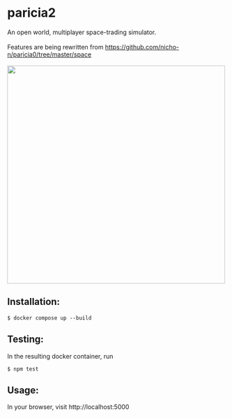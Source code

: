 # paricia2
An open world, multiplayer space-trading simulator. <br><br>
Features are being rewritten from https://github.com/nicho-n/paricia0/tree/master/space 
<br><br>
<img src="https://raw.githubusercontent.com/nicho-n/paricia/master/screenshot.png" width="500"></img>

## Installation:
```
$ docker compose up --build
```

## Testing:
In the resulting docker container, run
```
$ npm test
```

## Usage:
In your browser, visit http://localhost:5000

